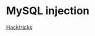 # MySQL injection

[Hacktricks](https://book.hacktricks.xyz/pentesting-web/sql-injection/mysql-injection)
